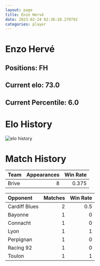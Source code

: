 ```yaml
---  
layout: page  
title: Enzo Hervé  
date: 2023-02-24 02:36:28.270792  
categories: player  
---
```

# Enzo Hervé

## Positions: FH

## Current elo: 73.0

## Current Percentile: 6.0

# Elo History


![elo history](history_EnzoHervé.png)
# Match History


| Team   |   Appearances |   Win Rate |
|:-------|--------------:|-----------:|
| Brive  |             8 |      0.375 |

| Opponent      |   Matches |   Win Rate |
|:--------------|----------:|-----------:|
| Cardiff Blues |         2 |        0.5 |
| Bayonne       |         1 |        0   |
| Connacht      |         1 |        0   |
| Lyon          |         1 |        1   |
| Perpignan     |         1 |        0   |
| Racing 92     |         1 |        0   |
| Toulon        |         1 |        1   |
